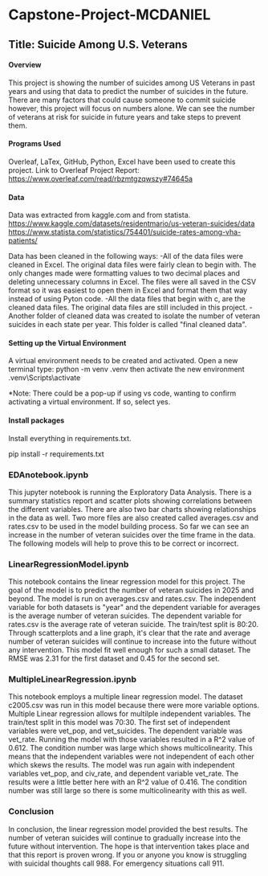 # Capstone-Project-MCDANIEL
## Title: Suicide Among U.S. Veterans

#### Overview
This project is showing the number of suicides among US Veterans in past years and using that data to predict the number of suicides in the future. There are many factors that could cause someone to commit suicide however, this project will focus on numbers alone. We can see the number of veterans at risk for suicide in future years and take steps to prevent them.

#### Programs Used
Overleaf, LaTex, GitHub, Python, Excel have been used to create this project.
Link to Overleaf Project Report: https://www.overleaf.com/read/rbzmtgzqwszy#74645a

#### Data
Data was extracted from kaggle.com and from statista. 
https://www.kaggle.com/datasets/residentmario/us-veteran-suicides/data
https://www.statista.com/statistics/754401/suicide-rates-among-vha-patients/

Data has been cleaned in the following ways:
    -All of the data files were cleaned in Excel. The original data files were fairly clean to begin with. The only changes made were formatting values to two decimal places and deleting unnecessary columns in Excel. The files were all saved in the CSV format so it was easiest to open them in Excel and format them that way instead of using Pyton code.
    -All the data files that begin with c, are the cleaned data files. The original data files are still included in this project. 
    -Another folder of cleaned data was created to isolate the number of veteran suicides in each state per year. This folder is called "final cleaned data". 

#### Setting up the Virtual Environment
A virtual environment needs to be created and activated.
Open a new terminal
type: python -m venv .venv
then activate the new environment
.venv\Scripts\activate

*Note: There could be a pop-up if using vs code, wanting to confirm activating a virtual environment. If so, select yes. 

#### Install packages

Install everything in requirements.txt. 

pip install -r requirements.txt

### EDAnotebook.ipynb
This jupyter notebook is running the Exploratory Data Analysis. There is a summary statistics report and scatter plots showing correlations between the different variables. There are also two bar charts showing relationships in the data as well. Two more files are also created called averages.csv and rates.csv to be used in the model building process. So far we can see an increase in the number of veteran suicides over the time frame in the data. The following models will help to prove this to be correct or incorrect.

### LinearRegressionModel.ipynb
This notebook contains the linear regression model for this project. The goal of the model is to predict the number of veteran suicides in 2025 and beyond. The model is run  on averages.csv and rates.csv. The independent variable for both datasets is "year" and the dependent variable for averages is the average number of veteran suicides. The dependent variable for rates.csv is the average rate of veteran suicide. The train/test split is 80:20. Through scatterplots and a line graph, it's clear that the rate and average number of veteran suicides will continue to increase into the future without any intervention. This model fit well enough for such a small dataset. The RMSE was 2.31 for the first dataset and 0.45 for the second set. 

### MultipleLinearRegression.ipynb
This notebook employs a multiple linear regression model. The dataset c2005.csv was run in this model because there were more variable options. Multiple Linear regression allows for  multilple independent variables. The train/test split in this model was 70:30. The first set of independent variables were vet_pop, and vet_suicides. The dependent variable was vet_rate. Running the model with those variables resulted in a R^2 value of 0.612. The condition number was large which shows multicolinearity. This means that the independent variables were not independent of each other which skews the results. The model was run again with independent variables vet_pop, and civ_rate, and dependent variable vet_rate. The results were a little better here with an R^2 value of 0.416. The condition number was still large so there is some multicolinearity with this as well. 

### Conclusion
In conclusion, the linear regression model provided the best results. The number of veteran suicides will continue to gradually increase into the future without intervention. The hope is that intervention takes place and that this report is proven wrong. If you or anyone you know is struggling with suicidal thoughts call 988. For emergency situations call 911. 



